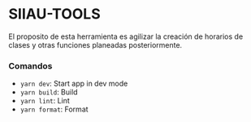 # SIIAU-TOOLS

El proposito de esta herramienta es agilizar la creación de horarios de clases y otras funciones planeadas posteriormente.

### Comandos
- `yarn dev`: Start app in dev mode
- `yarn build`: Build
- `yarn lint`: Lint
- `yarn format`: Format